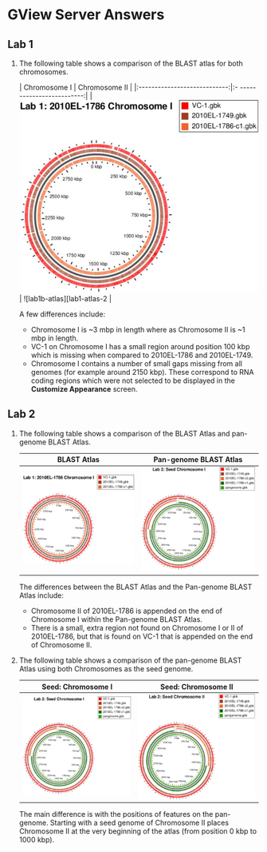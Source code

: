 GView Server Answers
====================

Lab 1
-----

1. The following table shows a comparison of the BLAST atlas for both chromosomes.

   | Chromosome I                 | Chromosome II               |
   |:----------------------------:|:- -------------------------:|
   | ![lab1a-atlas][lab1-atlas-1] | ![lab1b-atlas][lab1-atlas-2 |

   A few differences include:

     * Chromosome I is ~3 mbp in length where as Chromosome II is ~1 mbp in length.
     * VC-1 on Chromosome I has a small region around position 100 kbp which is missing when compared to 2010EL-1786 and 2010EL-1749.
     * Chromosome I contains a number of small gaps missing from all genomes (for example around 2150 kbp).  These correspond to RNA coding regions which were not selected to be displayed in the **Customize Appearance** screen.

Lab 2
-----

1. The following table shows a comparison of the BLAST Atlas and pan-genome BLAST Atlas.

   | BLAST Atlas                  | Pan-genome BLAST Atlas     |
   |:----------------------------:|:--------------------------:|
   | ![blast atlas][lab1-atlas-1] | ![pan atlas][lab2-atlas-1] |

   The differences between the BLAST Atlas and the Pan-genome BLAST Atlas include:

     * Chromosome II of 2010EL-1786 is appended on the end of Chromosome I within the Pan-genome BLAST Atlas.
     * There is a small, extra region not found on Chromosome I or II of 2010EL-1786, but that is found on VC-1 that is appended on the end of Chromosome II.

2. The following table shows a comparison of the pan-genome BLAST Atlas using both Chromosomes as the seed genome.

   | Seed: Chromosome I             | Seed: Chromosome II            |
   |:------------------------------:|:------------------------------:|
   | ![lab2-atlas-c1][lab2-atlas-1] | ![lab2-atlas-c2][lab2-atlas-2] |

   The main difference is with the positions of features on the pan-genome.  Starting with a seed genome of Chromosome II places Chromosome II at the very beginning of the atlas (from position 0 kbp to 1000 kbp).

[lab1-atlas-1]: images/lab1a-atlas.jpg
[lab1-atlas-2]: images/lab1b-atlas.jpg
[lab2-atlas-1]: images/lab2-atlas.jpg
[lab2-atlas-2]: images/lab2-atlas-c2.jpg
